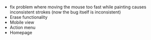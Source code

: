 - fix problem where moving the mouse too fast while painting causes inconsistent strokes (now the bug itself is inconsistent)
- Erase functionality
- Mobile view
- Action menu
- Homepage
